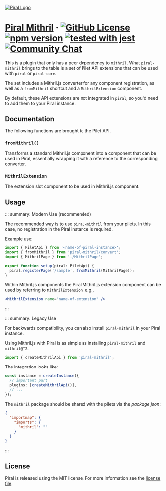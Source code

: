 [![Piral Logo](https://github.com/smapiot/piral/raw/main/docs/assets/logo.png)](https://piral.io)

# [Piral Mithril](https://piral.io) &middot; [![GitHub License](https://img.shields.io/badge/license-MIT-blue.svg)](https://github.com/smapiot/piral/blob/main/LICENSE) [![npm version](https://img.shields.io/npm/v/piral-mithril.svg?style=flat)](https://www.npmjs.com/package/piral-mithril) [![tested with jest](https://img.shields.io/badge/tested_with-jest-99424f.svg)](https://jestjs.io) [![Community Chat](https://dcbadge.vercel.app/api/server/kKJ2FZmK8t?style=flat)](https://discord.gg/kKJ2FZmK8t)

This is a plugin that only has a peer dependency to `mithril`. What `piral-mithril` brings to the table is a set of Pilet API extensions that can be used with `piral` or `piral-core`.

The set includes a Mithril.js converter for any component registration, as well as a `fromMithril` shortcut and a `MithrilExtension` component.

By default, these API extensions are not integrated in `piral`, so you'd need to add them to your Piral instance.

## Documentation

The following functions are brought to the Pilet API.

### `fromMithril()`

Transforms a standard Mithril.js component into a component that can be used in Piral, essentially wrapping it with a reference to the corresponding converter.

### `MithrilExtension`

The extension slot component to be used in Mithril.js component.

## Usage

::: summary: Modern Use (recommended)

The recommended way is to use `piral-mithril` from your pilets. In this case, no registration in the Piral instance is required.

Example use:

```ts
import { PiletApi } from '<name-of-piral-instance>';
import { fromMithril } from 'piral-mithril/convert';
import { MithrilPage } from './MithrilPage';

export function setup(piral: PiletApi) {
  piral.registerPage('/sample', fromMithril(MithrilPage));
}
```

Within Mithril.js components the Piral Mithril.js extension component can be used by referring to `MithrilExtension`, e.g.,

```jsx
<MithrilExtension name="name-of-extension" />
```
:::

::: summary: Legacy Use

For backwards compatibility, you can also install `piral-mithril` in your Piral instance.

Using Mithril.js with Piral is as simple as installing `piral-mithril` and `mithril@^2`.

```ts
import { createMithrilApi } from 'piral-mithril';
```

The integration looks like:

```ts
const instance = createInstance({
  // important part
  plugins: [createMithrilApi()],
  // ...
});
```

The `mithril` package should be shared with the pilets via the *package.json*:

```json
{
  "importmap": {
    "imports": {
      "mithril": ""
    }
  }
}
```
:::

## License

Piral is released using the MIT license. For more information see the [license file](./LICENSE).